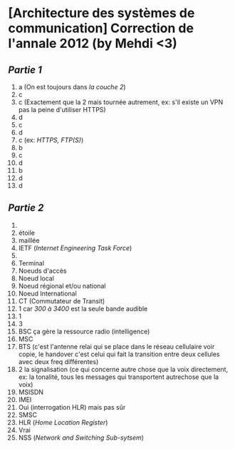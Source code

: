 # [Architecture des systèmes de communication] Correction de l'annale 2012 (by Mehdi <3)

## _Partie 1_

1. a (On est toujours dans *la couche 2*)
2. c
3. c (Exactement que la 2 mais tournée autrement, ex: s'il existe un VPN pas la peine d'utiliser HTTPS)
4. d
5. c
6. d
7. c (ex: *HTTPS, FTP(S)*)
8. b
9. c
10. d
11. b
12. d
13. d

## _Partie 2_

1.  
  1. étoile
  2. maillée
2. IETF (*Internet Engineering Task Force*)
3.  
  1. Terminal
  2. Noeuds d'accès
  3. Noeud local
  4. Noeud régional et/ou national
  5. Noeud International
4. CT (Commutateur de Transit)
5. 1 car *300 à 3400* est la seule bande audible
6. 1
7. 3
8. BSC ça gère la ressource radio (intelligence)
9. MSC
10. BTS (c'est l'antenne relai qui se place dans le réseau cellulaire voir copie, le handover c'est celui qui fait la transition entre deux cellules avec deux freq différentes)
11. 2 la signalisation (ce qui concerne autre chose que la voix directement, ex: la tonalité, tous les messages qui transportent autrechose que la voix)
12. MSISDN
13. IMEI
14. Oui (interrogation HLR) mais pas sûr
15. SMSC
16. HLR (*Home Location Register*)
17. Vrai
18. NSS (*Network and Switching Sub-sytsem*)

